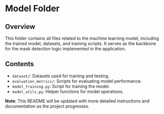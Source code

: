 # Model Folder

## Overview
This folder contains all files related to the machine learning model, including the trained model, datasets, and training scripts. It serves as the backbone for the mask detection logic implemented in the application.

## Contents
- `dataset/`: Datasets used for training and testing.
- `evaluation_metrics/`: Scripts for evaluating model performance.
- `model_training.py`: Script for training the model.
- `model_utils.py`: Helper functions for model operations.

**Note**: This README will be updated with more detailed instructions and documentation as the project progresses.